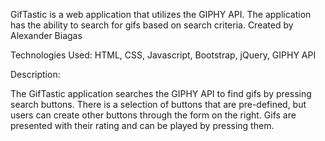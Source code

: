 GifTastic is a web application that utilizes the GIPHY API. The application has the ability to search for gifs based on search criteria. Created by Alexander Biagas

Technologies Used: HTML, CSS, Javascript, Bootstrap, jQuery, GIPHY API

Description:

The GifTastic application searches the GIPHY API to find gifs by pressing search buttons. There is a selection of buttons that are pre-defined, but users can create other buttons through the form on the right. Gifs are presented with their rating and can be played by pressing them.
